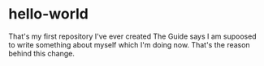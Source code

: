 # hello-world
That's my first repository I've ever created
The Guide says I am supoosed to write something about myself which I'm doing now. 
That's the reason behind this change.
